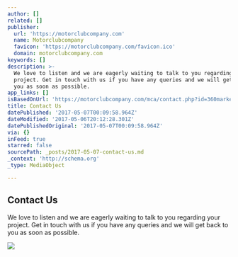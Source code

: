 ```yaml
---
author: []
related: []
publisher:
  url: 'https://motorclubcompany.com'
  name: Motorclubcompany
  favicon: 'https://motorclubcompany.com/favicon.ico'
  domain: motorclubcompany.com
keywords: []
description: >-
  We love to listen and we are eagerly waiting to talk to you regarding your
  project. Get in touch with us if you have any queries and we will get back to
  you as soon as possible.
app_links: []
isBasedOnUrl: 'https://motorclubcompany.com/mca/contact.php?id=360marketing'
title: Contact Us
datePublished: '2017-05-07T00:09:58.964Z'
dateModified: '2017-05-06T20:12:28.301Z'
datePublishedOriginal: '2017-05-07T00:09:58.964Z'
via: {}
inFeed: true
starred: false
sourcePath: _posts/2017-05-07-contact-us.md
_context: 'http://schema.org'
_type: MediaObject

---
```

<article style=""><h1>Contact Us</h1><p>We love to listen and we are eagerly waiting to talk to you regarding your project. Get in touch with us if you have any queries and we will get back to you as soon as possible.</p><img src="https://static-pixelperfectphot1.netdna-ssl.com/images/mcalogo.png" /></article>